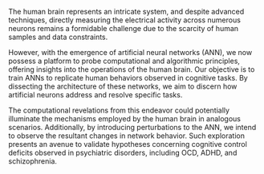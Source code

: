 
The human brain represents an intricate system, and despite advanced techniques, directly measuring the electrical activity across numerous neurons remains a formidable challenge due to the scarcity of human samples and data constraints. 

However, with the emergence of artificial neural networks (ANN), we now possess a platform to probe computational and algorithmic principles, offering insights into the operations of the human brain.
Our objective is to train ANNs to replicate human behaviors observed in cognitive tasks. By dissecting the architecture of these networks, we aim to discern how artificial neurons address and resolve specific tasks. 

The computational revelations from this endeavor could potentially illuminate the mechanisms employed by the human brain in analogous scenarios. Additionally, by introducing perturbations to the ANN, we intend to observe the resultant changes in network behavior. Such exploration presents an avenue to validate hypotheses concerning cognitive control deficits observed in psychiatric disorders, including OCD, ADHD, and schizophrenia.